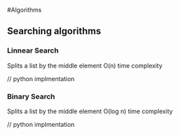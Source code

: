 #Algorithms

## Searching algorithms

### Linnear Search
Splits a list by the middle element
O(n) time complexity

// python implmentation

### Binary Search
Splits a list by the middle element
O(log n) time complexity

// python implmentation
